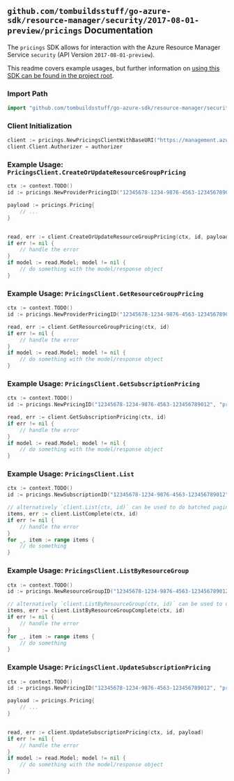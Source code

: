 
## `github.com/tombuildsstuff/go-azure-sdk/resource-manager/security/2017-08-01-preview/pricings` Documentation

The `pricings` SDK allows for interaction with the Azure Resource Manager Service `security` (API Version `2017-08-01-preview`).

This readme covers example usages, but further information on [using this SDK can be found in the project root](https://github.com/tombuildsstuff/go-azure-sdk/tree/main/docs).

### Import Path

```go
import "github.com/tombuildsstuff/go-azure-sdk/resource-manager/security/2017-08-01-preview/pricings"
```


### Client Initialization

```go
client := pricings.NewPricingsClientWithBaseURI("https://management.azure.com")
client.Client.Authorizer = authorizer
```


### Example Usage: `PricingsClient.CreateOrUpdateResourceGroupPricing`

```go
ctx := context.TODO()
id := pricings.NewProviderPricingID("12345678-1234-9876-4563-123456789012", "example-resource-group", "pricingValue")

payload := pricings.Pricing{
	// ...
}


read, err := client.CreateOrUpdateResourceGroupPricing(ctx, id, payload)
if err != nil {
	// handle the error
}
if model := read.Model; model != nil {
	// do something with the model/response object
}
```


### Example Usage: `PricingsClient.GetResourceGroupPricing`

```go
ctx := context.TODO()
id := pricings.NewProviderPricingID("12345678-1234-9876-4563-123456789012", "example-resource-group", "pricingValue")

read, err := client.GetResourceGroupPricing(ctx, id)
if err != nil {
	// handle the error
}
if model := read.Model; model != nil {
	// do something with the model/response object
}
```


### Example Usage: `PricingsClient.GetSubscriptionPricing`

```go
ctx := context.TODO()
id := pricings.NewPricingID("12345678-1234-9876-4563-123456789012", "pricingValue")

read, err := client.GetSubscriptionPricing(ctx, id)
if err != nil {
	// handle the error
}
if model := read.Model; model != nil {
	// do something with the model/response object
}
```


### Example Usage: `PricingsClient.List`

```go
ctx := context.TODO()
id := pricings.NewSubscriptionID("12345678-1234-9876-4563-123456789012")

// alternatively `client.List(ctx, id)` can be used to do batched pagination
items, err := client.ListComplete(ctx, id)
if err != nil {
	// handle the error
}
for _, item := range items {
	// do something
}
```


### Example Usage: `PricingsClient.ListByResourceGroup`

```go
ctx := context.TODO()
id := pricings.NewResourceGroupID("12345678-1234-9876-4563-123456789012", "example-resource-group")

// alternatively `client.ListByResourceGroup(ctx, id)` can be used to do batched pagination
items, err := client.ListByResourceGroupComplete(ctx, id)
if err != nil {
	// handle the error
}
for _, item := range items {
	// do something
}
```


### Example Usage: `PricingsClient.UpdateSubscriptionPricing`

```go
ctx := context.TODO()
id := pricings.NewPricingID("12345678-1234-9876-4563-123456789012", "pricingValue")

payload := pricings.Pricing{
	// ...
}


read, err := client.UpdateSubscriptionPricing(ctx, id, payload)
if err != nil {
	// handle the error
}
if model := read.Model; model != nil {
	// do something with the model/response object
}
```
